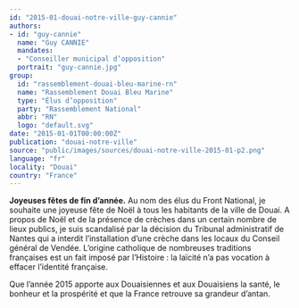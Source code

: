 ```yaml
---
id: "2015-01-douai-notre-ville-guy-cannie"
authors:
- id: "guy-cannie"
  name: "Guy CANNIE"
  mandates: 
  - "Conseiller municipal d’opposition"
  portrait: "guy-cannie.jpg"
group:
  id: "rassemblement-douai-bleu-marine-rn"
  name: "Rassemblement Douai Bleu Marine"
  type: "Élus d’opposition"
  party: "Rassemblement National"
  abbr: "RN"
  logo: "default.svg"
date: "2015-01-01T00:00:00Z"
publication: "douai-notre-ville"
source: "public/images/sources/douai-notre-ville-2015-01-p2.png"
language: "fr"
locality: "Douai"
country: "France"
---
```


**Joyeuses fêtes de fin d’année.**
Au nom des élus du Front National, je souhaite une joyeuse fête de Noël à tous les habitants de la ville de Douai. A propos de Noël et de la présence de crèches dans un certain nombre de lieux publics, je suis scandalisé par la décision du Tribunal administratif de Nantes qui a interdit l’installation d’une crèche dans les locaux du Conseil général de Vendée. L’origine catholique de nombreuses traditions françaises est un fait imposé par l’Histoire : la laïcité n’a pas vocation à effacer l’identité française.

Que l’année 2015 apporte aux Douaisiennes et aux Douaisiens la santé, le bonheur et la prospérité et que la France retrouve sa grandeur d’antan.
